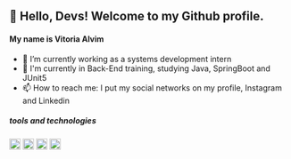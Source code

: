 ## 👋 Hello, Devs! Welcome to my Github profile.
#### My name is Vitoria Alvim

- 🔭 I’m currently working as a systems development intern
- 🌱 I'm currently in Back-End training, studying Java, SpringBoot and JUnit5
- 📫 How to reach me: I put my social networks on my profile, Instagram and Linkedin

##### tools and technologies
 <img src="https://cdn.jsdelivr.net/gh/devicons/devicon@latest/icons/intellij/intellij-original.svg" width="20" height="20" /> <img src="https://cdn.jsdelivr.net/gh/devicons/devicon@latest/icons/java/java-original.svg" width="20" height="20" />  <img src="https://cdn.jsdelivr.net/gh/devicons/devicon@latest/icons/spring/spring-original.svg" width="20" height="20"/>  <img src="https://cdn.jsdelivr.net/gh/devicons/devicon@latest/icons/junit/junit-original.svg" width="20" height="20" />



          
          
          
          
